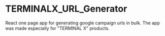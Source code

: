 # TERMINALX_URL_Generator

React one page app for generating google campaign urls in bulk. 
The app was made especially for "TERMINAL X" products.
